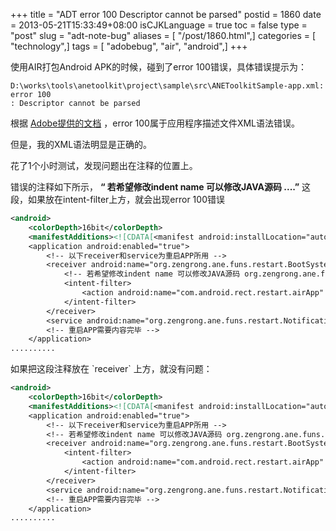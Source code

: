 +++
title = "ADT error 100 Descriptor cannot be parsed"
postid = 1860
date = 2013-05-21T15:33:49+08:00
isCJKLanguage = true
toc = false
type = "post"
slug = "adt-note-bug"
aliases = [ "/post/1860.html",]
categories = [ "technology",]
tags = [ "adobebug", "air", "android",]
+++


使用AIR打包Android APK的时候，碰到了error 100错误，具体错误提示为：

    D:\works\tools\anetoolkit\project\sample\src\ANEToolkitSample-app.xml: error 100
    : Descriptor cannot be parsed

根据 [Adobe提供的文档][1] ，error 100属于应用程序描述文件XML语法错误。

但是，我的XML语法明显是正确的。

花了1个小时测试，发现问题出在注释的位置上。<!--more-->

错误的注释如下所示， **“ 若希望修改indent name 可以修改JAVA源码 ....”** 这段，如果放在intent-filter上方，就会出现error 100错误

``` xml
<android>
    <colorDepth>16bit</colorDepth>
    <manifestAdditions><![CDATA[<manifest android:installLocation="auto">
    <application android:enabled="true">
        <!-- 以下receiver和service为重启APP所用 -->
        <receiver android:name="org.zengrong.ane.funs.restart.BootSystemReceiver" >
            <!-- 若希望修改indent name 可以修改JAVA源码 org.zengrong.ane.funs.restart.AppRestart 中的对应字符串 -->
            <intent-filter>
                <action android:name="com.android.rect.restart.airApp" />
            </intent-filter>
        </receiver>
        <service android:name="org.zengrong.ane.funs.restart.NotificationService"></service>
        <!-- 重启APP需要内容完毕 -->
    </application>
.......... 
```

<p>如果把这段注释放在 `receiver` 上方，就没有问题：</p>

``` xml
<android>
    <colorDepth>16bit</colorDepth>
    <manifestAdditions><![CDATA[<manifest android:installLocation="auto">
    <application android:enabled="true">
        <!-- 以下receiver和service为重启APP所用 -->
        <!-- 若希望修改indent name 可以修改JAVA源码 org.zengrong.ane.funs.restart.AppRestart 中的对应字符串 -->
        <receiver android:name="org.zengrong.ane.funs.restart.BootSystemReceiver" >
            <intent-filter>
                <action android:name="com.android.rect.restart.airApp" />
            </intent-filter>
        </receiver>
        <service android:name="org.zengrong.ane.funs.restart.NotificationService"></service>
        <!-- 重启APP需要内容完毕 -->
    </application>
..........
```

[1]: http://help.adobe.com/en_US/air/build/WSBE9908A0-8E3A-4329-8ABD-12F2A19AB5E9.html
